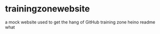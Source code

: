 # trainingzonewebsite
a mock website used to get the hang of GitHub
training zone heino readme what
